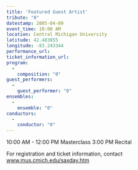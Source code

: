 ```yaml
---
title: 'Featured Guest Artist'
tribute: "0"
datestamp: 2005-04-09
event_time: 10:00 AM
location: Central Michigan University
latitude: 42.483855
longitude: -83.243344
performance_url: 
ticket_information_url: 
program: 
  -
    composition: "0"
guest_performers: 
  -
    guest_performer: "0"
ensembles: 
  -
    ensemble: "0"
conductors: 
  -
    conductor: "0"
---
```

10:00 AM - 12:00 PM Masterclass
3:00 PM Recital

For registration and ticket information,&nbsp;contact www.mus.cmich.edu/saxday.htm